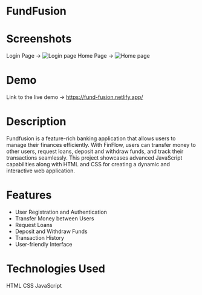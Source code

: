 # FundFusion

# Screenshots
Login Page ->
![Login page](https://postimg.cc/NyLTDprP)
Home Page ->
![Home page](https://postimg.cc/n9vnqjYh)

# Demo
Link to the live demo -> https://fund-fusion.netlify.app/

# Description
Fundfusion is a feature-rich banking application that allows users to manage their finances efficiently. With FinFlow, users can transfer money to other users, request loans, deposit and withdraw funds, and track their transactions seamlessly. This project showcases advanced JavaScript capabilities along with HTML and CSS for creating a dynamic and interactive web application.

# Features
- User Registration and Authentication
- Transfer Money between Users
- Request Loans
- Deposit and Withdraw Funds
- Transaction History
- User-friendly Interface

# Technologies Used
HTML
CSS
JavaScript

